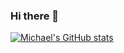### Hi there 👋

[![Michael's GitHub stats](https://github-readme-stats.vercel.app/api?username=mquevill&count_private=true&show_icons=true&theme=dark)](https://github.com/anuraghazra/github-readme-stats)

<!--
**mquevill/mquevill** is a ✨ _special_ ✨ repository because its `README.md` (this file) appears on your GitHub profile.

Here are some ideas to get you started:

- 🔭 I’m currently working on ...
- 🌱 I’m currently learning ...
- 👯 I’m looking to collaborate on ...
- 🤔 I’m looking for help with ...
- 💬 Ask me about ...
- 📫 How to reach me: ...
- 😄 Pronouns: ...
- ⚡ Fun fact: ...
-->
